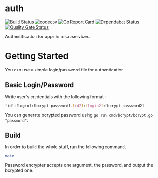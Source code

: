 # auth

[![Build Status](https://travis-ci.com/ViBiOh/auth.svg?branch=master)](https://travis-ci.com/ViBiOh/auth)
[![codecov](https://codecov.io/gh/ViBiOh/auth/branch/master/graph/badge.svg)](https://codecov.io/gh/ViBiOh/auth)
[![Go Report Card](https://goreportcard.com/badge/github.com/ViBiOh/auth/v2)](https://goreportcard.com/report/github.com/ViBiOh/auth/v2)
[![Dependabot Status](https://api.dependabot.com/badges/status?host=github&repo=ViBiOh/auth)](https://dependabot.com)
[![Quality Gate Status](https://sonarcloud.io/api/project_badges/measure?project=ViBiOh_auth&metric=alert_status)](https://sonarcloud.io/dashboard?id=ViBiOh_auth)

Authentification for apps in microservices.

# Getting Started

You can use a simple login/password file for authentication.

## Basic Login/Password

Write user's credentials with the following format :

```bash
[id]:[login]:[bcrypt password],[id2]:[login2]:[bcrypt password2]
```

You can generate bcrypted password using `go run cmd/bcrypt/bcrypt.go "password"`.

## Build

In order to build the whole stuff, run the following command.

```bash
make
```
Password encrypter accepts one argument, the password, and output the bcrypted one.
